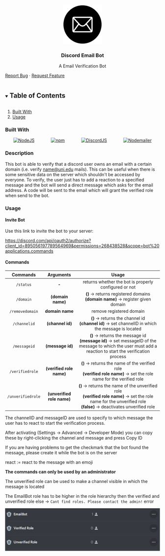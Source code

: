 <!--
*** Build using the Best-README-Template.
-->

<!-- PROJECT LOGO -->
<br />
<p align="center">
<a><img src="emailbot.png" alt="EmailBot" width="128" height="128" title="EmailBot"></a>
  <h3 align="center">Discord Email Bot</h3>
  <p align="center">
    A Email Verification Bot<br />
    <p>
    <a href="https://github.com/lkaesberg/EmailBot/issues">Report Bug</a>
    ·
    <a href="https://github.com/lkaesberg/EmailBot/issues">Request Feature</a>
    </p>
  </p>
</p>



<!-- TABLE OF CONTENTS -->
<details open="open">
  <summary><h2 style="display: inline-block">Table of Contents</h2></summary>
  <ol>
    <li>
      <a href="#built-with">Built With</a>
    </li>
    <li>
        <a href="#usage">Usage</a>
    </li>
  </ol>

</details>

### Built With

<div style="display: -ms-flexbox;     display: -webkit-flex;     display: flex;     -webkit-flex-direction: row;     -ms-flex-direction: row;     flex-direction: row;     -webkit-flex-wrap: wrap;     -ms-flex-wrap: wrap;     flex-wrap: wrap;     -webkit-justify-content: space-around;     -ms-flex-pack: distribute;     justify-content: space-around;     -webkit-align-content: stretch;     -ms-flex-line-pack: stretch;     align-content: stretch;     -webkit-align-items: flex-start;     -ms-flex-align: start;     align-items: flex-start;">
<a href="https://nodejs.org/en/"><img src="https://chris-noring.gallerycdn.vsassets.io/extensions/chris-noring/node-snippets/1.3.2/1606066290744/Microsoft.VisualStudio.Services.Icons.Default" alt="NodeJS" width="64" height="64" title="NodeJS"></a>
<a href="https://www.npmjs.com/"><img src="https://upload.wikimedia.org/wikipedia/commons/thumb/d/db/Npm-logo.svg/1280px-Npm-logo.svg.png" alt="npm" width="164" height="64" title="npm"></a>
<a href="https://discord.js.org/#/"><img src="https://discordjs.guide/meta-image.png" alt="DiscordJS" width="64" height="64" title="DiscordJS"></a>
<a href="https://nodemailer.com/about/"><img src="https://nodemailer.com/nm_logo_200x136.png" alt="Nodemailer" width="94" height="64" title="Nodemailer"></a>
</div>

### Description

This bot is able to verify that a discord user owns an email with a certain domain (i.e. verify name@uni.edu mails). This can be useful when there is some sensitive data on the server which shouldn't be accessed by everyone. To verify, the user just has to add a reaction to a specified message and the bot will send a direct message which asks for the email address. A code will be sent to the email which will grant the verified role when send to the bot.

### Usage

#### Invite Bot
Use this link to invite the bot to your server:

https://discord.com/api/oauth2/authorize?client_id=895056197789564969&permissions=268438528&scope=bot%20applications.commands

#### Commands

|Commands|Arguments|Usage|
|:---:|:---:|:---:|
|`/status`|**-**|returns whether the bot is properly configured or not|
|`/domain`|**(domain name)**|**()** -> returns registered domains<br>**(domain name)** -> register given domain|
|`/removedomain`|**domain name**|remove registered domain|
|`/channelid`|**(channel id)**| **()** -> returns the channel id <br> **(channel id)** -> set channelID in which the message is located|
|`/messageid`|**(message id)**| **()** -> returns the message id <br> **(message id)** -> set messageID of the message to which the user must add a reaction to start the verification process|
|`/verifiedrole`|**(verified role name)**|**()** -> returns the name of the verified role <br> **(verified role name)** -> set the role name for the verified role|
|`/unverifiedrole`|**(unverified role name)**|**()** -> returns the name of the unverified role <br> **(verified role name)** -> set the role name for the unverified role <br> **(false)** -> deactivates unverified role|

The channelID and messageID are used to specify to which message the user has to react to start the verification process.

After activating (Settings -> Advanced -> Developer Mode) you can copy these by right-clicking the channel and message and press Copy ID

If you are having problems to get the checkmark that the bot found the message, please create it while the bot is on the server

react := react to the message with an emoji

**The commands can only be used by an administrator**

The unverified role can be used to make a channel visible in which the message is located

The EmailBot role has to be higher in the role hierarchy then the verified and unverified role else -> `Cant find roles. Please contact the admin!` error

![img.png](bothierarchy.png)
